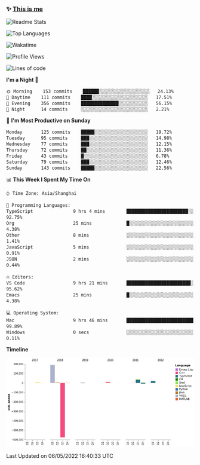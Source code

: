 <!--

**icyzeroice/icyzeroice** is a ✨ _special_ ✨ repository because its `README.md` (this file) appears on your GitHub profile.

Here are some ideas to get you started:

- 🔭 I’m currently working on ...
- 🌱 I’m currently learning ...
- 👯 I’m looking to collaborate on ...
- 🤔 I’m looking for help with ...
- 💬 Ask me about ...
- 📫 How to reach me: ...
- 😄 Pronouns: ...
- ⚡ Fun fact: ...

-->

### ✨ [This is me](https://shakugan.fandom.com/wiki/Serment)

![Readme Stats](https://github-readme-stats.vercel.app/api?username=icyzeroice)

![Top Languages](https://github-readme-stats.vercel.app/api/top-langs/?username=icyzeroice&exclude_repo=scutie2015-digimon&layout=compact&langs_count=5)

![Wakatime](https://github-readme-stats.vercel.app/api/wakatime?username=icyzeroice)

<!--START_SECTION:waka-->
![Profile Views](http://img.shields.io/badge/Profile%20Views-1-blue)

![Lines of code](https://img.shields.io/badge/From%20Hello%20World%20I%27ve%20Written--293%20Thousand%20lines%20of%20code-blue)

**I'm a Night 🦉** 

```text
🌞 Morning    153 commits    ██████░░░░░░░░░░░░░░░░░░░   24.13% 
🌆 Daytime    111 commits    ████░░░░░░░░░░░░░░░░░░░░░   17.51% 
🌃 Evening    356 commits    ██████████████░░░░░░░░░░░   56.15% 
🌙 Night      14 commits     ░░░░░░░░░░░░░░░░░░░░░░░░░   2.21%

```
📅 **I'm Most Productive on Sunday** 

```text
Monday       125 commits    █████░░░░░░░░░░░░░░░░░░░░   19.72% 
Tuesday      95 commits     ███░░░░░░░░░░░░░░░░░░░░░░   14.98% 
Wednesday    77 commits     ███░░░░░░░░░░░░░░░░░░░░░░   12.15% 
Thursday     72 commits     ██░░░░░░░░░░░░░░░░░░░░░░░   11.36% 
Friday       43 commits     █░░░░░░░░░░░░░░░░░░░░░░░░   6.78% 
Saturday     79 commits     ███░░░░░░░░░░░░░░░░░░░░░░   12.46% 
Sunday       143 commits    █████░░░░░░░░░░░░░░░░░░░░   22.56%

```


📊 **This Week I Spent My Time On** 

```text
⌚︎ Time Zone: Asia/Shanghai

💬 Programming Languages: 
TypeScript               9 hrs 4 mins        ███████████████████████░░   92.75% 
Org                      25 mins             █░░░░░░░░░░░░░░░░░░░░░░░░   4.38% 
Other                    8 mins              ░░░░░░░░░░░░░░░░░░░░░░░░░   1.41% 
JavaScript               5 mins              ░░░░░░░░░░░░░░░░░░░░░░░░░   0.91% 
JSON                     2 mins              ░░░░░░░░░░░░░░░░░░░░░░░░░   0.44%

🔥 Editors: 
VS Code                  9 hrs 21 mins       ████████████████████████░   95.62% 
Emacs                    25 mins             █░░░░░░░░░░░░░░░░░░░░░░░░   4.38%

💻 Operating System: 
Mac                      9 hrs 46 mins       █████████████████████████   99.89% 
Windows                  0 secs              ░░░░░░░░░░░░░░░░░░░░░░░░░   0.11%

```

**Timeline**

![Chart not found](https://raw.githubusercontent.com/icyzeroice/icyzeroice/main/charts/bar_graph.png) 


 Last Updated on 06/05/2022 16:40:33 UTC
<!--END_SECTION:waka-->

<!--

### Related
- https://github.com/abhisheknaiidu/awesome-github-profile-readme
- https://github.com/coderjojo/creative-profile-readme
- https://github.com/elangosundar/awesome-README-templates
- https://github.com/durgeshsamariya/awesome-github-profile-readme-templates
- https://github.com/anmol098/waka-readme-stats

-->
